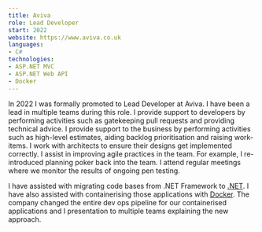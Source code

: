 ```yaml
---
title: Aviva
role: Lead Developer
start: 2022
website: https://www.aviva.co.uk
languages:
- C#
technologies:
- ASP.NET MVC
- ASP.NET Web API
- Docker
---
```


In 2022 I was formally promoted to Lead Developer at Aviva. I have been a lead in multiple teams during this role. I provide support to developers by performing activities such as gatekeeping pull requests and providing technical advice. I provide support to the business by performing activities such as high-level estimates, aiding backlog prioritisation and raising work-items. I work with architects to ensure their designs get implemented correctly. I assist in improving agile practices in the team. For example, I re-introduced planning poker back into the team. I attend regular meetings where we monitor the results of ongoing pen testing.

I have assisted with migrating code bases from .NET Framework to [.NET](https://dotnet.microsoft.com/en-us/). I have also assisted with containerising those applications with [Docker](https://www.docker.com/). The company changed the entire dev ops pipeline for our containerised applications and I presentation to multiple teams explaining the new approach.
